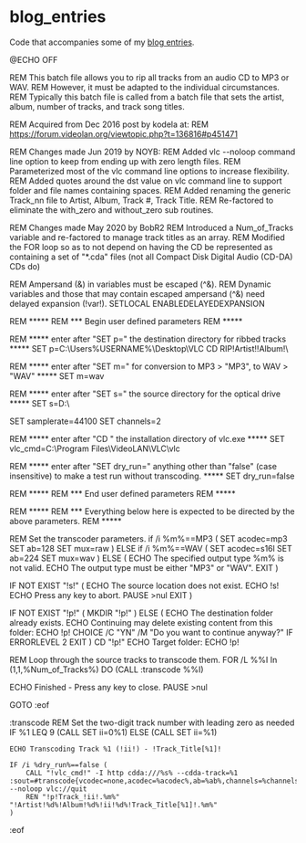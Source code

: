 # blog_entries

Code that accompanies some of my [blog entries](tsipenyuk.wordpress.com).

@ECHO OFF

REM This batch file allows you to rip all tracks from an audio CD to MP3 or WAV.
REM However, it must be adapted to the individual circumstances.
REM Typically this batch file is called from a batch file that sets the artist, album, number of tracks, and track song titles.

REM Acquired from Dec 2016 post by kodela at:
REM https://forum.videolan.org/viewtopic.php?t=136816#p451471

REM Changes made Jun 2019 by NOYB:
REM Added vlc --noloop command line option to keep from ending up with zero length files.
REM Parameterized most of the vlc command line options to increase flexibility.
REM Added quotes around the dst value on vlc command line to support folder and file names containing spaces.
REM Added renaming the generic Track_nn file to Artist, Album, Track #, Track Title.
REM Re-factored to eliminate the with_zero and without_zero sub routines.

REM Changes made May 2020 by BobR2
REM Introduced a Num_of_Tracks variable and re-factored to manage track titles as an array.
REM Modified the FOR loop so as to not depend on having the CD be represented as containing a set of "*.cda" files (not all Compact Disk Digital Audio (CD-DA) CDs do)

REM Ampersand (&) in variables must be escaped (^&).
REM Dynamic variables and those that may contain escaped ampersand (^&) need delayed expansion (!var!).
SETLOCAL ENABLEDELAYEDEXPANSION

REM *****
REM *** Begin user defined parameters
REM *****

REM *****     enter after "SET p=" the destination directory for ribbed tracks    *****
SET p=C:\Users\%USERNAME%\Desktop\VLC CD RIP\!Artist!\!Album!\

REM *****     enter after "SET m=" for conversion to MP3 > "MP3", to WAV > "WAV"  *****
SET m=wav

REM *****     enter after "SET s=" the source directory for the optical drive     *****
SET s=D:\

SET samplerate=44100
SET channels=2

REM *****     enter after "CD " the installation directory of vlc.exe             *****
SET vlc_cmd=C:\Program Files\VideoLAN\VLC\vlc

REM *****     enter after "SET dry_run=" anything other than "false" (case insensitive) to make a test run without transcoding.     *****
SET dry_run=false

REM *****
REM *** End user defined parameters
REM *****


REM *****
REM *** Everything below here is expected to be directed by the above parameters.
REM *****

REM Set the transcoder parameters.
if /i %m%==MP3 (
	SET acodec=mp3
	SET ab=128
	SET mux=raw
) ELSE if /i %m%==WAV (
	SET acodec=s16l
	SET ab=224
	SET mux=wav
) ELSE (
	ECHO The specified output type %m% is not valid.
	ECHO The output type must be either "MP3" or "WAV".
	EXIT
)

IF NOT EXIST "!s!" (
	ECHO The source location does not exist.
	ECHO !s!
	ECHO Press any key to abort.
	PAUSE >nul
	EXIT
)

IF NOT EXIST "!p!" (
	MKDIR "!p!"
) ELSE (
	ECHO The destination folder already exists.
	ECHO Continuing may delete existing content from this folder:
	ECHO !p!
	CHOICE /C "YN" /M "Do you want to continue anyway?"
	IF ERRORLEVEL 2 EXIT
)
CD "!p!"
ECHO Target folder:
ECHO !p!

REM Loop through the source tracks to transcode them.
FOR /L %%I In (1,1,%Num_of_Tracks%) DO (CALL :transcode %%I)

ECHO Finished - Press any key to close.
PAUSE >nul

GOTO :eof

:transcode
	REM Set the two-digit track number with leading zero as needed
	IF %1 LEQ 9 (CALL SET ii=0%1) ELSE (CALL SET ii=%1)
	
	ECHO Transcoding Track %1 (!ii!) - !Track_Title[%1]!

	IF /i %dry_run%==false (
		CALL "!vlc_cmd!" -I http cdda:///%s% --cdda-track=%1 :sout=#transcode{vcodec=none,acodec=%acodec%,ab=%ab%,channels=%channels%,samplerate=%samplerate%}:std{access="file",mux=%mux%,dst="!p!Track_!ii!.%m%"} --noloop vlc://quit
		REN "!p!Track_!ii!.%m%" "!Artist!%d%!Album!%d%!ii!%d%!Track_Title[%1]!.%m%"
	)
:eof
